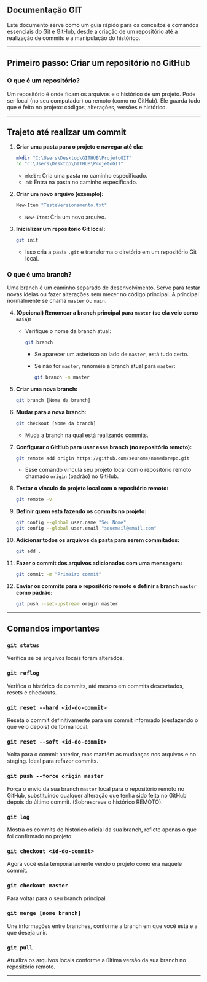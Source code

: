 ## Documentação GIT

Este documento serve como um guia rápido para os conceitos e comandos essenciais do Git e GitHub, desde a criação de um repositório até a realização de commits e a manipulação do histórico.

---

## Primeiro passo: Criar um repositório no GitHub

### O que é um repositório?

Um repositório é onde ficam os arquivos e o histórico de um projeto. Pode ser local (no seu computador) ou remoto (como no GitHub). Ele guarda tudo que é feito no projeto: códigos, alterações, versões e histórico.

---

## Trajeto até realizar um commit

1.  **Criar uma pasta para o projeto e navegar até ela:**

    ```bash
    mkdir "C:\Users\Desktop\GITHUB\ProjetoGIT"
    cd "C:\Users\Desktop\GITHUB\ProjetoGIT"
    ```

    - `mkdir`: Cria uma pasta no caminho especificado.
    - `cd`: Entra na pasta no caminho especificado.

2.  **Criar um novo arquivo (exemplo):**

    ```bash
    New-Item "TesteVersionamento.txt"
    ```

    - `New-Item`: Cria um novo arquivo.

3.  **Inicializar um repositório Git local:**

    ```bash
    git init
    ```

    - Isso cria a pasta `.git` e transforma o diretório em um repositório Git local.

### O que é uma branch?

Uma branch é um caminho separado de desenvolvimento. Serve para testar novas ideias ou fazer alterações sem mexer no código principal. A principal normalmente se chama `master` ou `main`.

4.  **(Opcional) Renomear a branch principal para `master` (se ela veio como `main`):**

    - Verifique o nome da branch atual:

      ```bash
      git branch
      ```

      - Se aparecer um asterisco ao lado de `master`, está tudo certo.
      - Se não for `master`, renomeie a branch atual para `master`:

        ```bash
        git branch -m master
        ```

5.  **Criar uma nova branch:**

    ```bash
    git branch [Nome da branch]
    ```

6.  **Mudar para a nova branch:**

    ```bash
    git checkout [Nome da branch]
    ```

    - Muda a branch na qual está realizando commits.

7.  **Configurar o GitHub para usar esse branch (no repositório remoto):**

    ```bash
    git remote add origin https://github.com/seunome/nomedorepo.git
    ```

    - Esse comando vincula seu projeto local com o repositório remoto chamado `origin` (padrão) no GitHub.

8.  **Testar o vínculo do projeto local com o repositório remoto:**

    ```bash
    git remote -v
    ```

9.  **Definir quem está fazendo os commits no projeto:**

    ```bash
    git config --global user.name "Seu Nome"
    git config --global user.email "seuemail@email.com"
    ```

10. **Adicionar todos os arquivos da pasta para serem commitados:**

    ```bash
    git add .
    ```

11. **Fazer o commit dos arquivos adicionados com uma mensagem:**

    ```bash
    git commit -m "Primeiro commit"
    ```

12. **Enviar os commits para o repositório remoto e definir a branch `master` como padrão:**

    ```bash
    git push --set-upstream origin master
    ```

---

## Comandos importantes

### `git status`

Verifica se os arquivos locais foram alterados.

### `git reflog`

Verifica o histórico de commits, até mesmo em commits descartados, resets e checkouts.

### `git reset --hard <id-do-commit>`

Reseta o commit definitivamente para um commit informado (desfazendo o que veio depois) de forma local.

### `git reset --soft <id-do-commit>`

Volta para o commit anterior, mas mantém as mudanças nos arquivos e no staging. Ideal para refazer commits.

### `git push --force origin master`

Força o envio da sua branch `master` local para o repositório remoto no GitHub, substituindo qualquer alteração que tenha sido feita no GitHub depois do último commit. (Sobrescreve o histórico REMOTO).

### `git log`

Mostra os commits do histórico oficial da sua branch, reflete apenas o que foi confirmado no projeto.

### `git checkout <id-do-commit>`

Agora você está temporariamente vendo o projeto como era naquele commit.

### `git checkout master`

Para voltar para o seu branch principal.

### `git merge [nome branch]`

Une informações entre branches, conforme a branch em que você está e a que deseja unir.

### `git pull`

Atualiza os arquivos locais conforme a última versão da sua branch no repositório remoto.

---
